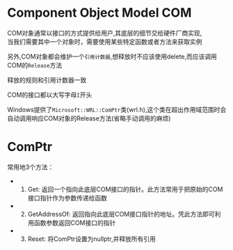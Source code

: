 # Component Object Model COM

COM对象通常以接口的方式提供给用户,其底层的细节交给硬件厂商实现,  
当我们需要其中一个对象时，需要使用某些特定函数或者方法来获取实例  

另外,COM对象都会维护一个`引用计数器`,想释放时不应该使用delete,而应该调用COM的`Release`方法

释放的规则和引用计数器一致

COM的接口都以大写字母`I`开头

Windows提供了`Microsoft::WRL::ComPtr`类(wrl.h),这个类在超出作用域范围时会自动调用响应COM对象的Release方法(省略手动调用的麻烦)  

# ComPtr

常用地3个方法：  

- 1. Get: 返回一个指向此底层COM接口的指针。此方法常用于把原始的COM接口指针作为参数传递给函数
- 2. GetAddressOf: 返回指向此底层COM接口指针的地址。凭此方法即可利用函数参数返回COM接口的指针  
- 3. Reset: 将ComPtr设置为nullptr,并释放所有引用

